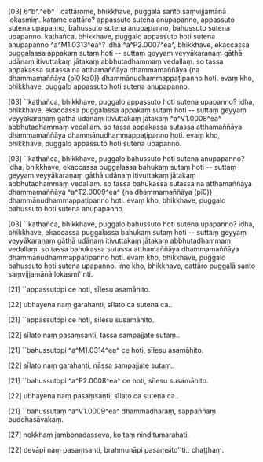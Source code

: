 [03] 6^b^.^eb^ ``cattārome, bhikkhave, puggalā santo  saṃvijjamānā lokasmiṃ. katame cattāro? appassuto sutena  anupapanno, appassuto sutena upapanno, bahussuto sutena anupapanno,  bahussuto sutena upapanno. kathañca, bhikkhave, puggalo appassuto  hoti sutena anupapanno ^a^M1.0313^ea^? idha ^a^P2.0007^ea^, bhikkhave, ekaccassa  puggalassa appakaṃ sutaṃ hoti -- suttaṃ geyyaṃ veyyākaraṇaṃ gāthā udānaṃ  itivuttakaṃ jātakaṃ abbhutadhammaṃ vedallaṃ. so tassa appakassa sutassa  na atthamaññāya dhammamaññāya {na dhammamaññāya (pī0 ka0)} dhammānudhammappaṭipanno hoti. evaṃ kho,  bhikkhave, puggalo appassuto hoti sutena anupapanno.

[03] ``kathañca, bhikkhave, puggalo appassuto hoti sutena upapanno?  idha, bhikkhave, ekaccassa puggalassa appakaṃ sutaṃ hoti -- suttaṃ  geyyaṃ veyyākaraṇaṃ gāthā udānaṃ itivuttakaṃ jātakaṃ ^a^V1.0008^ea^ abbhutadhammaṃ vedallaṃ.  so tassa appakassa sutassa atthamaññāya dhammamaññāya  dhammānudhammappaṭipanno hoti. evaṃ kho, bhikkhave, puggalo  appassuto hoti sutena upapanno.

[03] ``kathañca, bhikkhave, puggalo bahussuto hoti sutena  anupapanno? idha, bhikkhave, ekaccassa puggalassa bahukaṃ sutaṃ hoti  -- suttaṃ geyyaṃ veyyākaraṇaṃ gāthā udānaṃ itivuttakaṃ jātakaṃ abbhutadhammaṃ  vedallaṃ. so tassa bahukassa sutassa na atthamaññāya   dhammamaññāya ^a^T2.0009^ea^ {na dhammamaññāya (pī0)}  dhammānudhammappaṭipanno hoti. evaṃ kho, bhikkhave, puggalo bahussuto  hoti sutena anupapanno.

[03] ``kathañca, bhikkhave, puggalo bahussuto hoti sutena upapanno?  idha, bhikkhave, ekaccassa puggalassa bahukaṃ sutaṃ hoti -- suttaṃ  geyyaṃ veyyākaraṇaṃ gāthā udānaṃ itivuttakaṃ jātakaṃ abbhutadhammaṃ vedallaṃ.  so tassa bahukassa sutassa atthamaññāya dhammamaññāya  dhammānudhammappaṭipanno hoti. evaṃ kho, bhikkhave, puggalo bahussuto  hoti sutena upapanno. ime kho, bhikkhave, cattāro puggalā santo  saṃvijjamānā lokasmi''nti.

[21] ``appassutopi ce hoti, sīlesu asamāhito.

[22] ubhayena naṃ garahanti, sīlato ca sutena ca..

[21] ``appassutopi ce hoti, sīlesu susamāhito.

[22] sīlato naṃ pasaṃsanti, tassa sampajjate sutaṃ..

[21] ``bahussutopi ^a^M1.0314^ea^ ce hoti, sīlesu asamāhito.

[22] sīlato naṃ garahanti, nāssa sampajjate sutaṃ..

[21] ``bahussutopi ^a^P2.0008^ea^ ce hoti, sīlesu  susamāhito.

[22] ubhayena naṃ pasaṃsanti, sīlato ca sutena ca..

[21] ``bahussutaṃ ^a^V1.0009^ea^ dhammadharaṃ, sappaññaṃ buddhasāvakaṃ.

[27] nekkhaṃ jambonadasseva, ko taṃ ninditumarahati.

[22] devāpi naṃ pasaṃsanti, brahmunāpi pasaṃsito''ti.. chaṭṭhaṃ.